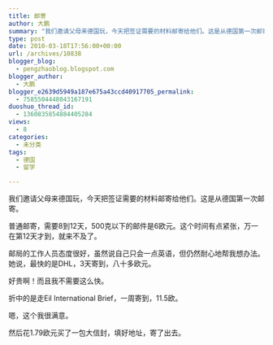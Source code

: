 ```yaml
---
title: 邮寄
author: 大鹏
summary: "我们邀请父母来德国玩，今天把签证需要的材料邮寄给他们。这是从德国第一次邮寄。"
type: post
date: 2010-03-18T17:56:00+00:00
url: /archives/10838
blogger_blog:
  - pengzhaoblog.blogspot.com
blogger_author:
  - 大鹏
blogger_e2639d5949a187e675a43ccd40917705_permalink:
  - 7585504448043167191
duoshuo_thread_id:
  - 1360835854884405284
views:
  - 8
categories:
  - 未分类
tags:
  - 德国
  - 留学

---
```

我们邀请父母来德国玩，今天把签证需要的材料邮寄给他们。这是从德国第一次邮寄。

普通邮寄，需要8到12天，500克以下的邮件是6欧元。这个时间有点紧张，万一在第12天才到，就来不及了。

邮局的工作人员态度很好，虽然说自己只会一点英语，但仍然耐心地帮我想办法。她说，最快的是DHL，3天寄到，八十多欧元。

好贵啊！而且我不需要这么快。

折中的是走Eil International Brief，一周寄到，11.5欧。

嗯，这个我很满意。

然后花1.79欧元买了一包大信封，填好地址，寄了出去。
